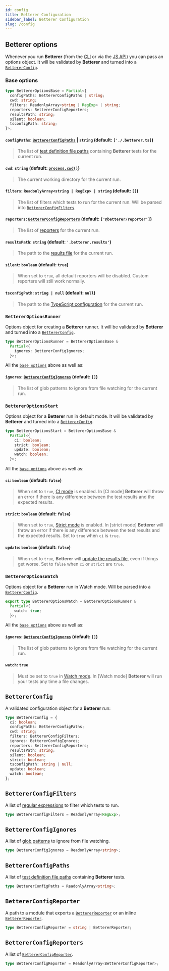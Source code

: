 ```yaml
---
id: config
title: Betterer Configuration
sidebar_label: Betterer Configuration
slug: /config
---
```


## Betterer options

Whenever you run **Betterer** (from the [CLI](./running-betterer) or via the [JS API](./api)) you can pass an options object. It will be validated by **Betterer** and turned into a [`BettererConfig`](#bettererconfig).

### Base options

```typescript
type BettererOptionsBase = Partial<{
  configPaths: BettererConfigPaths | string;
  cwd: string;
  filters: ReadonlyArray<string | RegExp> | string;
  reporters: BettererConfigReporters;
  resultsPath: string;
  silent: boolean;
  tsconfigPath: string;
}>;
```

#### `configPaths`: [`BettererConfigPaths`](#bettererconfigpaths) | `string` (default: `['./.betterer.ts]`)

> The list of [test definition file paths](./test-definition-file) containing **Betterer** tests for the current run.

#### `cwd`: `string` (default: [`process.cwd()`](https://nodejs.org/api/process.html#process_process_cwd))

> The current working directory for the current run.

#### `filters`: `ReadonlyArray<string | RegExp> | string` (default: `[]`)

> The list of filters which tests to run for the current run. Will be parsed into [`BettererConfigFilters`](#bettererconfigfilters).

#### `reporters`: [`BettererConfigReporters`](#bettererconfigreporters) (default: `['@betterer/reporter']`)

> The list of [reporters](./reporters) for the current run.

#### `resultsPath`: `string` (default: `'.betterer.results'`)

> The path to the [results file](./results-file) for the current run.

#### `silent`: `boolean` (default: `true`)

> When set to `true`, all default reporters will be disabled. Custom reporters will still work normally.

#### `tsconfigPath`: `string | null` (default: `null`)

> The path to the [TypeScript configuration](./betterer-and-typescript) for the current run.

### `BettererOptionsRunner`

Options object for creating a **Betterer** runner. It will be validated by **Betterer** and turned into a [`BettererConfig`](#bettererconfig).

```typescript
type BettererOptionsRunner = BettererOptionsBase &
  Partial<{
    ignores: BettererConfigIgnores;
  }>;
```

All the [`base options`](#base-options) above as well as:

#### `ignores`: [`BettererConfigIgnores`](#bettererconfigignores) (default: `[]`)

> The list of glob patterns to ignore from file watching for the current run.

### `BettererOptionsStart`

Options object for a **Betterer** run in default mode. It will be validated by **Betterer** and turned into a [`BettererConfig`](#bettererconfig).

```typescript
type BettererOptionsStart = BettererOptionsBase &
  Partial<{
    ci: boolean;
    strict: boolean;
    update: boolean;
    watch: boolean;
  }>;
```

All the [`base options`](#base-options) above as well as:

#### `ci`: `boolean` (default: `false`)

> When set to `true`, [CI mode](./running-betterer#ci-mode-run-your-tests-and-throw-on-changes) is enabled. In [CI mode] **Betterer** will throw an error if there is any difference between the test results and the expected results.

#### `strict`: `boolean` (default: `false`)

> When set to `true`, [Strict mode](./running-betterer#ci-mode-run-your-tests-and-throw-on-changes) is enabled. In [strict mode] **Betterer** will throw an error if there is any difference between the test results and the expected results. Set to `true` when `ci` is `true`.

#### `update`: `boolean` (default: `false`)

> When set to `true`, **Betterer** will [update the results file](./updating-results), even if things get worse. Set to `false` when `ci` or `strict` are `true`.

### `BettererOptionsWatch`

Options object for a **Betterer** run in Watch mode. Will be parsed into a [`BettererConfig`](#bettererconfig).

```typescript
export type BettererOptionsWatch = BettererOptionsRunner &
  Partial<{
    watch: true;
  }>;
```

All the [`base options`](#base-options) above as well as:

#### `ignores`: [`BettererConfigIgnores`](./config#bettererconfigignores) (default: `[]`)

> The list of glob patterns to ignore from file watching for the current run.

#### `watch`: `true`

> Must be set to `true` in [Watch mode](./running-betterer#watch-mode-run-your-tests-when-files-change). In [Watch mode] **Betterer** will run your tests any time a file changes.

## `BettererConfig`

A validated configuration object for a **Betterer** run:

```typescript
type BettererConfig = {
  ci: boolean;
  configPaths: BettererConfigPaths;
  cwd: string;
  filters: BettererConfigFilters;
  ignores: BettererConfigIgnores;
  reporters: BettererConfigReporters;
  resultsPath: string;
  silent: boolean;
  strict: boolean;
  tsconfigPath: string | null;
  update: boolean;
  watch: boolean;
};
```

## `BettererConfigFilters`

A list of [regular expressions](https://developer.mozilla.org/en-US/docs/Web/JavaScript/Reference/Global_Objects/RegExp) to filter which tests to run.

```typescript
type BettererConfigFilters = ReadonlyArray<RegExp>;
```

## `BettererConfigIgnores`

A list of [glob patterns](https://www.npmjs.com/package/glob#glob-primer) to ignore from file watching.

```typescript
type BettererConfigIgnores = ReadonlyArray<string>;
```

## `BettererConfigPaths`

A list of [test definition file paths](./test-definition-file) containing **Betterer** tests.

```typescript
type BettererConfigPaths = ReadonlyArray<string>;
```

## `BettererConfigReporter`

A path to a module that exports a [`BettererReporter`](./reporter#bettererreporter) or an inline [`BettererReporter`](./reporter#bettererreporter).

```typescript
type BettererConfigReporter = string | BettererReporter;
```

## `BettererConfigReporters`

A list of [`BettererConfigReporter`](#bettererconfigreporter).

```typescript
type BettererConfigReporter = ReadonlyArray<BettererConfigReporter>;
```
